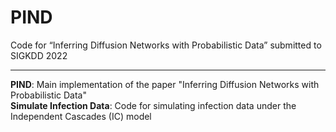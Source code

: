 # PIND

Code for “Inferring Diffusion Networks with Probabilistic Data”   submitted to SIGKDD 2022

---

**PIND**: Main implementation of the paper "Inferring Diffusion Networks with Probabilistic Data"    
**Simulate Infection Data**: Code for simulating infection data under the Independent Cascades (IC) model

